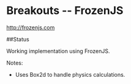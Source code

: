 # Breakouts -- FrozenJS

http://frozenjs.com

##Status

Working implementation using FrozenJS.

Notes:
* Uses Box2d to handle physics calculations.